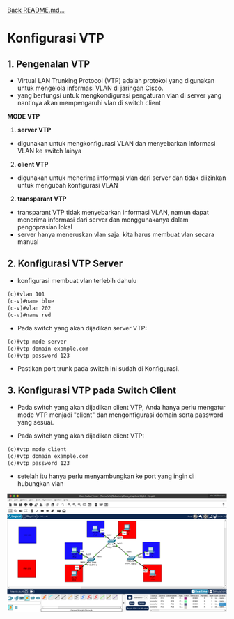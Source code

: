 <a href="../../README.md#back">Back README.md...</a>

# Konfigurasi VTP

## 1. **Pengenalan VTP**
- Virtual LAN Trunking Protocol (VTP) adalah protokol yang digunakan untuk mengelola informasi VLAN di jaringan Cisco.
- yang berfungsi untuk mengkondigurasi pengaturan vlan di server yang nantinya akan mempengaruhi vlan di switch client

**MODE VTP**
1. **server VTP**
- digunakan untuk mengkonfigurasi VLAN dan menyebarkan Informasi VLAN ke switch lainya

2. **client VTP**
- digunakan untuk menerima informasi vlan dari server dan tidak diizinkan untuk mengubah konfigurasi VLAN

2. **transparant VTP**
- transparant VTP tidak menyebarkan informasi VLAN, namun dapat menerima informasi dari server dan menggunakanya dalam pengoprasian lokal
- server hanya meneruskan vlan saja. kita harus membuat vlan secara manual

## 2. **Konfigurasi VTP Server**
- konfigurasi membuat vlan terlebih dahulu
```
(c)#vlan 101
(c-v)#name blue
(c-v)#vlan 202
(c-v)#name red
```

- Pada switch yang akan dijadikan server VTP:
```
(c)#vtp mode server
(c)#vtp domain example.com
(c)#vtp password 123
```

- Pastikan port trunk pada switch ini sudah di Konfigurasi.

## 3. **Konfigurasi VTP pada Switch Client**
- Pada switch yang akan dijadikan client VTP, Anda hanya perlu mengatur mode VTP menjadi "client" dan mengonfigurasi domain serta password yang sesuai.

- Pada switch yang akan dijadikan client VTP:
```
(c)#vtp mode client
(c)#vtp domain example.com
(c)#vtp password 123
```

- setelah itu hanya perlu menyambungkan ke port yang ingin di hubungkan vlan

<img src="../../notes cisco/image/vtp.png">